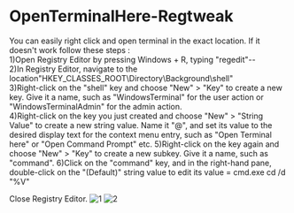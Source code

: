 # OpenTerminalHere-Regtweak
You can easily right click and open terminal in the exact location. 
If it doesn't work follow these steps :  
1)Open Registry Editor by pressing Windows + R, typing "regedit"--  
2)In Registry Editor, navigate to the location"HKEY_CLASSES_ROOT\Directory\Background\shell"  
3)Right-click on the "shell" key and choose "New" > "Key" to create a new key. Give it a name, such as "WindowsTerminal" for the user action or "WindowsTerminalAdmin" for the admin action.  
4)Right-click on the key you just created and choose "New" > "String Value" to create a new string value. Name it "@", and set its value to the desired display text for the context menu entry, such as "Open Terminal here" or "Open Command Prompt" etc. 
5)Right-click on the key again and choose "New" > "Key" to create a new subkey. Give it a name, such as "command". 
6)Click on the "command" key, and in the right-hand pane, double-click on the "(Default)" string value to edit its value = cmd.exe cd /d \"%V\" 

Close Registry Editor.
![1](https://user-images.githubusercontent.com/108153648/232628926-598671da-dc92-4a8e-a096-72cb8b20d95a.jpg)
![2](https://user-images.githubusercontent.com/108153648/232628931-83c8f73a-e324-4a68-a5cc-442ab96c3c5e.png)
